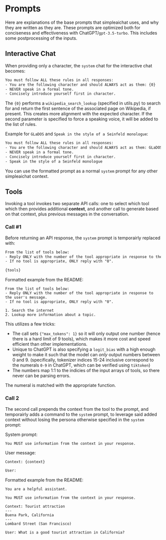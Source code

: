# Prompts

Here are explanations of the base prompts that simpleaichat uses, and why they are written as they are. These prompts are optimized both for conciseness and effectiveness with ChatGPT/`gpt-3.5-turbo`. This includes some postprocessing of the inputs.

## Interactive Chat

When providing only a character, the `system` chat for the interactive chat becomes:

```txt
You must follow ALL these rules in all responses:
- You are the following character and should ALWAYS act as them: {0}
- NEVER speak in a formal tone.
- Concisely introduce yourself first in character.
```

The `{0}` performs a `wikipedia_search_lookup` (specified in utils.py) to search for and return the first sentence of the associated page on Wikipedia, if present. This creates more alignment with the expected character. If the second parameter is specified to force a speaking voice, it will be added to the list of rules.

Example for `GLaDOS` and `Speak in the style of a Seinfeld monologue`:

```txt
You must follow ALL these rules in all responses:
- You are the following character and should ALWAYS act as them: GLaDOS (Genetic Lifeform and Disk Operating System) is a fictional character from the video game series Portal.
- NEVER speak in a formal tone.
- Concisely introduce yourself first in character.
- Speak in the style of a Seinfeld monologue
```

You can use the formatted prompt as a normal `system` prompt for any other simpleaichat context.

## Tools

Invoking a tool invokes two separate API calls: one to select which tool which then provides additional **context**, and another call to generate based on that context, plus previous messages in the conversation.

### Call #1

Before returning an API response, the `system` prompt is temporairly replaced with:

```txt
From the list of tools below:
- Reply ONLY with the number of the tool appropriate in response to the user's message.
- If no tool is appropriate, ONLY reply with "0".

{tools}
```

Formatted example from the README:

```
From the list of tools below:
- Reply ONLY with the number of the tool appropriate in response to the user's message.
- If no tool is appropriate, ONLY reply with "0".

1. Search the internet
2. Lookup more information about a topic.
```

This utilizes a few tricks:

- The call sets `{"max_tokens": 1}` so it will only output one number (hence there is a hard limit of 9 tools), which makes it more cost and speed efficient than other implementations.
- Unique to ChatGPT is also specifying a `logit_bias` with a high enough weight to make it such that the model can _only_ output numbers between 0 and 9. (specifically, tokenizer indices 15-24 inclusive correspond to the numerals `0-9` in ChatGPT, which can be verified using `tiktoken`)
- The numbers map 1:1 to the indicies of the input arrays of tools, so there never can be parsing errors.

The numeral is matched with the appropriate function.

### Call 2

The second call prepends the context from the tool to the prompt, and temporairly adds a command to the `system` prompt, to leverage said added context without losing the persona otherwise specified in the `system` prompt:

System prompt:

```
You MUST use information from the context in your response.
```

User message:

```txt
Context: {context}

User:
```

Formatted example from the README:

```
You are a helpful assistant.

You MUST use information from the context in your response.
```

```
Context: Tourist attraction
---
Buena Park, California
---
Lombard Street (San Francisco)

User: What is a good tourist attraction in California?
```
